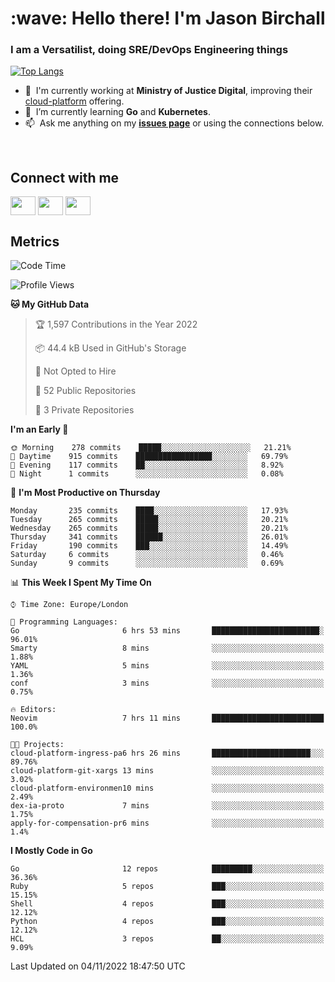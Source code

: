 <h1 align="left" id="jason-title">:wave: Hello there! I'm Jason Birchall</h1>
<h3 align="left">I am a Versatilist, doing SRE/DevOps Engineering things</h3>

[![Top Langs](https://github-readme-stats.vercel.app/api?username=jasonBirchall&show_icons=true&count_private=true&include_all_commits=true&theme=gruvbox)](https://github.com/anuraghazra/github-readme-stats)

- :office: &nbsp;I'm currently working at **Ministry of Justice Digital**, improving their [cloud-platform](https://github.com/ministryofjustice/cloud-platform) offering.
- :seedling: &nbsp;I’m currently learning **Go** and **Kubernetes**.
- :mailbox: &nbsp;Ask me anything on my **[issues page]** or using the connections below.


<br>

<h2>Connect with me</h2>
<p>
<a href="https://twitter.com/jsonBirchall" target="blank"><img align="center" src="https://cdn.jsdelivr.net/npm/simple-icons@3.0.1/icons/twitter.svg" alt="" height="30" width="40" /></a>
<a href="https://keybase.io/json0" target="blank"><img align="center" src="https://cdn.jsdelivr.net/npm/simple-icons@3.0.1/icons/keybase.svg" alt="" height="30" width="40" /></a>
<a href="https://www.reddit.com/user/kakorate" target="blank"><img align="center" src="https://cdn.jsdelivr.net/npm/simple-icons@3.0.1/icons/reddit.svg" alt="" height="30" width="40" /></a>
</p>

<h2>Metrics</h2>

<!--START_SECTION:waka-->
![Code Time](http://img.shields.io/badge/Code%20Time-824%20hrs%2014%20mins-blue)

![Profile Views](http://img.shields.io/badge/Profile%20Views-0-blue)

**🐱 My GitHub Data** 

> 🏆 1,597 Contributions in the Year 2022
 > 
> 📦 44.4 kB Used in GitHub's Storage 
 > 
> 🚫 Not Opted to Hire
 > 
> 📜 52 Public Repositories 
 > 
> 🔑 3 Private Repositories  
 > 
**I'm an Early 🐤** 

```text
🌞 Morning    278 commits    █████░░░░░░░░░░░░░░░░░░░░   21.21% 
🌆 Daytime    915 commits    █████████████████░░░░░░░░   69.79% 
🌃 Evening    117 commits    ██░░░░░░░░░░░░░░░░░░░░░░░   8.92% 
🌙 Night      1 commits      ░░░░░░░░░░░░░░░░░░░░░░░░░   0.08%

```
📅 **I'm Most Productive on Thursday** 

```text
Monday       235 commits    ████░░░░░░░░░░░░░░░░░░░░░   17.93% 
Tuesday      265 commits    █████░░░░░░░░░░░░░░░░░░░░   20.21% 
Wednesday    265 commits    █████░░░░░░░░░░░░░░░░░░░░   20.21% 
Thursday     341 commits    ██████░░░░░░░░░░░░░░░░░░░   26.01% 
Friday       190 commits    ███░░░░░░░░░░░░░░░░░░░░░░   14.49% 
Saturday     6 commits      ░░░░░░░░░░░░░░░░░░░░░░░░░   0.46% 
Sunday       9 commits      ░░░░░░░░░░░░░░░░░░░░░░░░░   0.69%

```


📊 **This Week I Spent My Time On** 

```text
⌚︎ Time Zone: Europe/London

💬 Programming Languages: 
Go                       6 hrs 53 mins       ████████████████████████░   96.01% 
Smarty                   8 mins              ░░░░░░░░░░░░░░░░░░░░░░░░░   1.88% 
YAML                     5 mins              ░░░░░░░░░░░░░░░░░░░░░░░░░   1.36% 
conf                     3 mins              ░░░░░░░░░░░░░░░░░░░░░░░░░   0.75%

🔥 Editors: 
Neovim                   7 hrs 11 mins       █████████████████████████   100.0%

🐱‍💻 Projects: 
cloud-platform-ingress-pa6 hrs 26 mins       ██████████████████████░░░   89.76% 
cloud-platform-git-xargs 13 mins             ░░░░░░░░░░░░░░░░░░░░░░░░░   3.02% 
cloud-platform-environmen10 mins             ░░░░░░░░░░░░░░░░░░░░░░░░░   2.49% 
dex-ia-proto             7 mins              ░░░░░░░░░░░░░░░░░░░░░░░░░   1.75% 
apply-for-compensation-pr6 mins              ░░░░░░░░░░░░░░░░░░░░░░░░░   1.4%

```

**I Mostly Code in Go** 

```text
Go                       12 repos            █████████░░░░░░░░░░░░░░░░   36.36% 
Ruby                     5 repos             ███░░░░░░░░░░░░░░░░░░░░░░   15.15% 
Shell                    4 repos             ███░░░░░░░░░░░░░░░░░░░░░░   12.12% 
Python                   4 repos             ███░░░░░░░░░░░░░░░░░░░░░░   12.12% 
HCL                      3 repos             ██░░░░░░░░░░░░░░░░░░░░░░░   9.09%

```



 Last Updated on 04/11/2022 18:47:50 UTC
<!--END_SECTION:waka-->

<!-- links -->

[issues page]: https://github.com/jasonBirchall/jasonBirchall/issues "jasonBirchall/issues"
